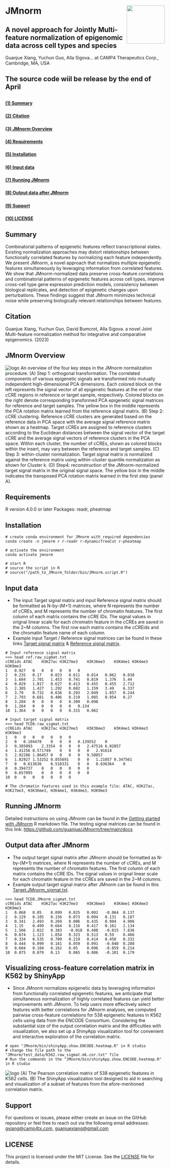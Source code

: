 # JMnorm      <img src="https://raw.githubusercontent.com/guanjue/JMnorm/main/Figs/CAMP4.svg" align="right" width="120"/>

## A novel approach for Jointly Multi-feature normalization of epigenomic data across cell types and species
Guanjue Xiang, Yuchun Guo, Alla Sigova... at CAMP4 Therapeutics Corp., Cambridge, MA, USA

## The source code wiil be release by the end of April

##
**[(1) Summary](#Summary)**<br>
#####
**[(2) Citation](#Citation)**<br>
#####
**[(3) JMnorm Overview](#JMnorm-Overview)**<br>
#####
**[(4) Requirements](#Requirements)**<br>
#####
**[(5) Installation](#Installation)**<br>
#####
**[(6) Input data](#Input-data)**<br>
#####
**[(7) Running JMnorm](#Running-JMnorm)**<br>
#####
**[(8) Output data after JMnorm](#Output-data-after-JMnorm)**<br>
#####
**[(9) Support](#Support)**<br>
#####
**[(10) LICENSE](#LICENSE)**<br>
#####

## Summary
Combinatorial patterns of epigenetic features reflect transcriptional states. Existing normalization approaches may distort relationships between functionally correlated features by normalizing each feature independently. We present JMnorm, a novel approach that normalizes multiple epigenetic features simultaneously by leveraging information from correlated features. We show that JMnorm-normalized data preserve cross-feature correlations and combinatorial patterns of epigenetic features across cell types, improve cross-cell type gene expression prediction models, consistency between biological replicates, and detection of epigenetic changes upon perturbations. These findings suggest that JMnorm minimizes technical noise while preserving biologically relevant relationships between features. 

## Citation
Guanjue Xiang, Yuchun Guo, David Bumcrot, Alla Sigova. a novel Joint Multi-feature normalization method for integrative and comparative epigenomics. (2023)


## JMnorm Overview
![logo](https://raw.githubusercontent.com/guanjue/JMnorm/master/Figs/JMnorm.Figures1.png)
An overview of the four key steps in the JMnorm normalization procedure. (A) Step 1: orthogonal transformation. The correlated components of various epigenetic signals are transformed into mutually independent high-dimensional PCA dimensions. Each colored block on the left represents the signal vector of all epigenetic features at the nref or ntar cCRE regions in reference or target sample, respectively. Colored blocks on the right denote corresponding transformed PCA epigenetic signal matrices for reference and target samples. The yellow box in the middle represents the PCA rotation matrix learned from the reference signal matrix. (B) Step 2: cCRE clustering. Reference cCRE clusters are generated based on the reference data in PCA space with the average signal reference matrix shown as a heatmap. Target cCREs are assigned to reference clusters according to the Euclidean distances between the signal vector of the target cCRE and the average signal vectors of reference clusters in the PCA space. Within each cluster, the number of cCREs, shown as colored blocks within the insert, may vary between the reference and target samples. (C) Step 3: within-cluster normalization. Target signal matrix is normalized against the reference matrix using within-cluster quantile normalization as shown for Cluster k. (D) Step4: reconstruction of the JMnorm-normalized target signal matrix in the original signal space. The yellow box in the middle indicates the transposed PCA rotation matrix learned in the first step (panel A).

## Requirements
R version 4.0.0 or later
Packages: readr, pheatmap

## Installation 
```
# create conda environment for JMnorm with required dependencies
conda create -n jmnorm r r-readr r-dynamicTreeCut r-pheatmap

# activate the environment
conda activate jmnorm

# start R
# source the script in R
# source("/path_to_JMnorm_folder/bin/JMnorm.script.R")
```


## Input data
- The input Target signal matrix and input Reference signal matrix should be formatted as N-by-(M+1) matrices, where N represents the number of cCREs, and M represents the number of chromatin features. The first column of each matrix contains the cCRE IDs. The signal values in orignal linear scale for each chromatin feature in the cCREs are saved in the 2~M columns. The first row each matrix contains the cCREids and the chromatin feature name of each column.
- Example input Target / Reference signal matrices can be found in these links [Target signal matrix](https://github.com/guanjue/JMnorm/blob/main/docs/TCD8.JMnorm_sigmat.txt) & [Reference signal matrix](https://github.com/guanjue/JMnorm/blob/main/docs/ref.raw_sigmat.txt).
```
# Input reference signal matrix
>>> head ref.raw_sigmat.txt
cCREids	ATAC	H3K27ac	H3K27me3	H3K36me3	H3K4me1	H3K4me3	H3K9me3
1	0.927	0	0	0	0	0	0
2	0.235	0.17	0.023	0.611	0.014	0.062	0.038
3	1.684	2.701	1.453	0.741	0.819	1.376	5.44
4	0.829	1.017	0.627	0.413	0.455	0.455	2.712
5	2.385	1.427	1.292	0.602	1.159	3.49	6.337
6	3.79	0.732	0.636	0.293	2.049	1.057	0.244
7	2.793	0.681	0.406	0.219	1.085	0.954	0.27
8	3.204	0	0	0	0	0.309	0.098
9	1.264	0	0	0	0	0	0.134
10	1.364	0	0	0	0	0.315	0.062

# Input target signal matrix
>>> head TCD8.raw_sigmat.txt
cCREids	ATAC	H3K27ac	H3K27me3	H3K36me3	H3K4me1	H3K4me3	H3K9me3
1	0	0	0	0	0	0	0
2	0	0.104478	0	0	0	0.139552	0
3	0.385093	2.3354	0	0	0	2.47516	6.02857
4	1.41256	0.571749	0	0	0	0	2.91614
5	2.92286	1.86457	0	0	0	0	9.50857
6	1.82927	1.53252	0.855691	0	0	1.21057	0.347561
7	0	0.613636	0.510331	0	0	0.636364	0
8	0.394737	0	0	0	0	0	0
9	0.657895	0	0	0	0	0	0
10	0	0	0	0	0	0	0

# The chromatin features used in this example file: ATAC, H3K27ac, H3K27me3, H3K36me3, H3K4me1, H3K4me3, H3K9me3

```


## Running JMnorm
Detailed instructions on using JMnorm can be found in the [Getting started with JMnorm](https://guanjue.github.io/JMnorm/) R markdown file.
The testing signal matrices can be found in this link: https://github.com/guanjue/JMnorm/tree/main/docs



## Output data after JMnorm
- The output target signal matrix after JMnorm should be formatted as N-by-(M+1) matrices, where N represents the number of cCREs, and M represents the number of chromatin features. The first column of each matrix contains the cCRE IDs. The signal values in orignal linear scale for each chromatin feature in the cCREs are saved in the 2~M columns.
- Example output target signal matrix after JMnorm can be found in this [Target.JMnorm_sigmat.txt](https://github.com/guanjue/JMnorm/blob/main/docs/TCD8.JMnorm_sigmat.txt).
```
>>> head TCD8.JMnorm_sigmat.txt
cCREids	ATAC	H3K27ac	H3K27me3	H3K36me3	H3K4me1	H3K4me3	H3K9me3
1	0.068	0.05	0.099	0.025	0.002	-0.064	0.137
2	0.129	0.105	0.156	0.073	0.094	0.131	0.187
3	0.341	2.493	0.269	0.006	0.435	0.984	4.906
4	1.15	0.499	0.664	0.216	0.417	0.161	2.134
5	1.566	2.022	0.383	-0.018	0.408	-0.015	7.836
6	0.674	1.123	1.054	0.323	0.513	0.59	0.466
7	0.334	0.535	0.709	0.219	0.414	0.458	0.332
8	0.444	0.099	0.161	0.059	0.091	-0.048	0.208
9	0.604	0.104	0.162	0.05	0.096	-0.059	0.214
10	0.075	0.079	0.13	0.065	0.086	-0.101	0.179
```

## Visualizing cross-feature correlation matrix in K562 by ShinyApp
- Since JMnorm normalizes epigenetic data by leveraging information from functionally correlated epigenetic features, we anticipate that simultaneous normalization of highly correlated features can yield better improvements with JMnorm. To help users more effectively select features with better correlations for JMnorm analyses, we computed pairwise cross-feature correlations for 538 epigenetic features in K562 cells using data from the ENCODE Consortium. Considering the substantial size of the output correlation matrix and the difficulties with visualization, we also set up a ShinyApp visualization tool for convenient and interactive exploration of the correlation matrix.
```
# open "JMnorm/bin/shinyApp.show.ENCODE.heatmap.R" in R studio
# change the file path to the "JMnorm/test_data/K562.raw_sigmat.mk.cor.txt" file
# Run the commands in the "JMnorm/bin/shinyApp.show.ENCODE.heatmap.R" in R studio
```
![logo](https://raw.githubusercontent.com/guanjue/JMnorm/master/Figs/JMnorm.S7.png)
(A) The Pearson correlation matrix of 538 epigenetic features in K562 cells. (B) The ShinyApp visualization tool designed to aid in searching and visualization of a subset of features from the afore-mentioned correlation matrix.


## Support
For questions or issues, please either create an issue on the GitHub repository or feel free to reach out via the following email addresses: gxiang@camp4tx.com, guanjuexiang@gmail.com


## LICENSE
This project is licensed under the MIT License. See the [LICENSE](https://github.com/guanjue/JMnorm/blob/main/LICENSE) file for details.







